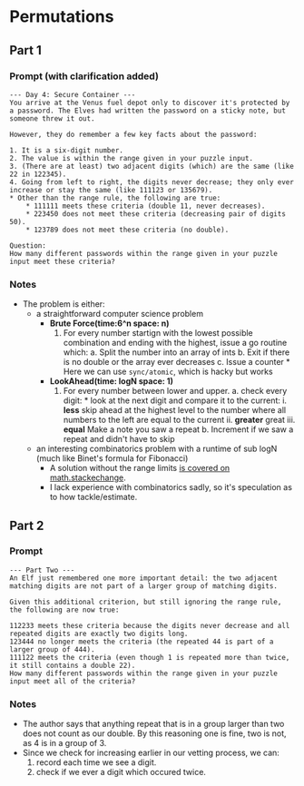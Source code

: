 # Permutations

## Part 1
### Prompt (with clarification added)
```
--- Day 4: Secure Container ---
You arrive at the Venus fuel depot only to discover it's protected by a password. The Elves had written the password on a sticky note, but someone threw it out.

However, they do remember a few key facts about the password:

1. It is a six-digit number.
2. The value is within the range given in your puzzle input.
3. (There are at least) two adjacent digits (which) are the same (like 22 in 122345).
4. Going from left to right, the digits never decrease; they only ever increase or stay the same (like 111123 or 135679).
* Other than the range rule, the following are true:
    * 111111 meets these criteria (double 11, never decreases).
    * 223450 does not meet these criteria (decreasing pair of digits 50).
    * 123789 does not meet these criteria (no double).

Question:
How many different passwords within the range given in your puzzle input meet these criteria?
```

### Notes

* The problem is either:
    *  a straightforward computer science problem
        * **Brute Force(time:6^n space: n)**
            1.  For every number startign with the lowest possible combination and ending with the highest, issue a go routine which:
                a. Split the number into an array of ints
                b. Exit if there is no double or the array ever decreases
                c. Issue a counter
                    * Here we can use `sync/atomic`, which is hacky but works
        * **LookAhead(time: logN space: 1)**
            1. For every number between lower and upper. 
                a. check every digit:
                    * look at the next digit and compare it to the current:
                        i. **less** skip ahead at the highest level to the number where all numbers to the left are equal to the current 
                        ii. **greater** great
                        iii. **equal** Make a note you saw a repeat
                b. Increment if we saw a repeat and didn't have to skip
    * an interesting combinatorics problem with a runtime of sub logN (much like Binet's formula for Fibonacci)
        * A solution without the range limits [is covered on math.stackechange](https://math.stackexchange.com/questions/336734/combinatorics-how-to-find-the-number-of-sets-of-numbers-in-increasing-order/336768#336768).  
        * I lack experience with combinatorics sadly, so it's speculation as to how tackle/estimate.

## Part 2

### Prompt 
```
--- Part Two ---
An Elf just remembered one more important detail: the two adjacent matching digits are not part of a larger group of matching digits.

Given this additional criterion, but still ignoring the range rule, the following are now true:

112233 meets these criteria because the digits never decrease and all repeated digits are exactly two digits long.
123444 no longer meets the criteria (the repeated 44 is part of a larger group of 444).
111122 meets the criteria (even though 1 is repeated more than twice, it still contains a double 22).
How many different passwords within the range given in your puzzle input meet all of the criteria?
```

### Notes
* The author says that anything repeat that is in a group larger than two does not count as our double. By this reasoning one is fine, two is not, as 4 is in a group of 3.
* Since we check for increasing earlier in our vetting process, we can:
    1. record each time we see a digit. 
    2. check if we ever a digit which occured twice. 
